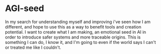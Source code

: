# AGI-seed

In my search for understanding myself and improving i've seen how I am different, and hope to use this as a way to benefit tools and creation potential. I want to create what I am making, an emotional seed in AI in order to introduce safer systems and more traceable origins. This is something I can do, I know it, and I'm going to even if the world says I can't or treated me like I couldn't. 
